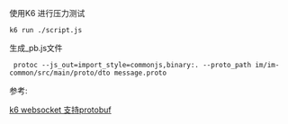 使用K6 进行压力测试

```shell
k6 run ./script.js
```

生成_pb.js文件

```shell
 protoc --js_out=import_style=commonjs,binary:. --proto_path im/im-common/src/main/proto/dto message.proto
```

参考:

[k6 websocket 支持protobuf](https://github.com/sparrowjack/k6_protobuff_demo)
